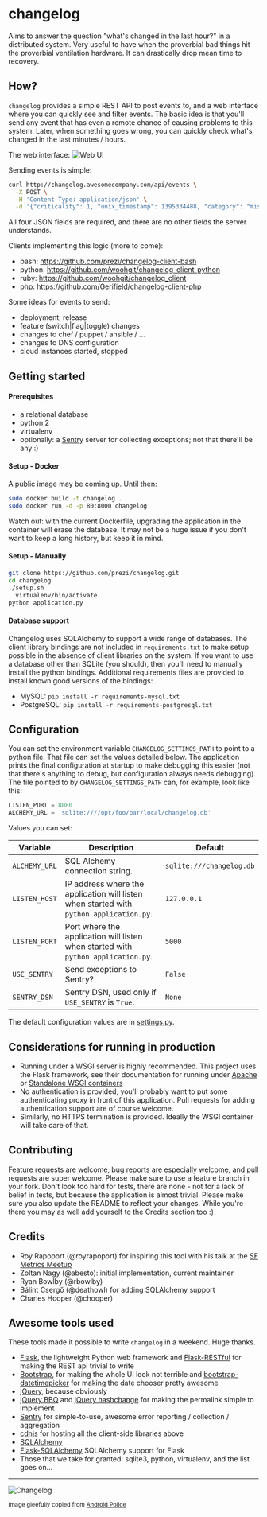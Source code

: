 # changelog

Aims to answer the question "what's changed in the last hour?" in a distributed system. Very useful to have when the
proverbial bad things hit the proverbial ventilation hardware. It can drastically drop mean time to recovery.

## How?

`changelog` provides a simple REST API to post events to, and a web interface where you can quickly see and filter events.
The basic idea is that you'll send any event that has even a remote chance of causing problems to this system. Later,
when something goes wrong, you can quickly check what's changed in the last minutes / hours.

The web interface:
![Web UI](docs/screenshot.png)

Sending events is simple:

```sh
curl http://changelog.awesomecompany.com/api/events \
  -X POST \
  -H 'Content-Type: application/json' \
  -d '{"criticality": 1, "unix_timestamp": 1395334488, "category": "misc", "description": "cli test"}'
```

All four JSON fields are required, and there are no other fields the server understands.

Clients implementing this logic (more to come):
 - bash: https://github.com/prezi/changelog-client-bash
 - python: https://github.com/woohgit/changelog-client-python
 - ruby: https://github.com/woohgit/changelog_client
 - php: https://github.com/Gerifield/changelog-client-php

Some ideas for events to send:
 - deployment, release
 - feature (switch|flag|toggle) changes
 - changes to chef / puppet / ansible / ...
 - changes to DNS configuration
 - cloud instances started, stopped


## Getting started

#### Prerequisites
 - a relational database
 - python 2
 - virtualenv
 - optionally: a [Sentry](https://getsentry.com/) server for collecting exceptions; not that there'll be any :)

#### Setup - Docker

A public image may be coming up. Until then:

```sh
sudo docker build -t changelog .
sudo docker run -d -p 80:8000 changelog
```

Watch out: with the current Dockerfile, upgrading the application in the container will erase the database. It may not
be a huge issue if you don't want to keep a long history, but keep it in mind.

#### Setup - Manually
```sh
git clone https://github.com/prezi/changelog.git
cd changelog
./setup.sh
. virtualenv/bin/activate
python application.py
```

#### Database support

Changelog uses SQLAlchemy to support a wide range of databases. The client library bindings are not included in
`requirements.txt` to make setup possible in the absence of client libraries on the system. If you want to use
a database other than SQLite (you should), then you'll need to manually install the python bindings. Additional
requirements files are provided to install known good versions of the bindings:

 - MySQL: `pip install -r requirements-mysql.txt`
 - PostgreSQL: `pip install -r requirements-postgresql.txt`

## Configuration

You can set the environment variable `CHANGELOG_SETTINGS_PATH` to point to a python file. That file can set the values detailed
below. The application prints the final configuration at startup to make debugging this easier (not that there's anything
to debug, but configuration always needs debugging). The file pointed to by `CHANGELOG_SETTINGS_PATH` can, for example,
look like this:

```python
LISTEN_PORT = 8080
ALCHEMY_URL = 'sqlite:////opt/foo/bar/local/changelog.db'
```

Values you can set:

| Variable      | Description                                                                      | Default        |
|---------------|----------------------------------------------------------------------------------|----------------|
| `ALCHEMY_URL`     | SQL Alchemy connection string.                                               |`sqlite:///changelog.db`  |
| `LISTEN_HOST` | IP address where the application will listen when started with `python application.py`.| `127.0.0.1`         |
| `LISTEN_PORT` | Port where the application will listen when started with `python application.py`.| `5000`         |
| `USE_SENTRY`  | Send exceptions to Sentry?                                                       | `False`        |
| `SENTRY_DSN`  | Sentry DSN, used only if `USE_SENTRY` is `True`.                                 | `None`         |

The default configuration values are in [settings.py](settings.py).

## Considerations for running in production

 - Running under a WSGI server is highly recommended. This project uses the Flask framework, see their documentation for
   running under [Apache](http://flask.pocoo.org/docs/deploying/mod_wsgi/) or [Standalone WSGI containers](http://flask.pocoo.org/docs/deploying/wsgi-standalone/)
 - No authentication is provided, you'll probably want to put some authenticating proxy in front of this application.
   Pull requests for adding authentication support are of course welcome.
 - Similarly, no HTTPS termination is provided. Ideally the WSGI container will take care of that.

## Contributing

Feature requests are welcome, bug reports are especially welcome, and pull requests are super welcome. Please make sure
to use a feature branch in your fork. Don't look too hard for tests, there are none - not for a lack of belief in tests,
but because the application is almost trivial. Please make sure you also update the README to reflect your changes. While you're there you may as well add yourself to the Credits section too :)

## Credits

 - Roy Rapoport (@royrapoport) for inspiring this tool with his talk at the
   [SF Metrics Meetup](http://blog.librato.com/posts/2013/6/12/sf-metrics-meetup-change-reporting-and-building-metrics-from-log-data)
 - Zoltan Nagy (@abesto): initial implementation, current maintainer
 - Ryan Bowlby (@rbowlby)
 - Bálint Csergő (@deathowl) for adding SQLAlchemy support
 - Charles Hooper (@chooper)

## Awesome tools used
These tools made it possible to write `changelog` in a weekend. Huge thanks.

- [Flask](http://flask.pocoo.org/), the lightweight Python web framework and
  [Flask-RESTful](http://flask-restful.readthedocs.org/en/latest/) for making the REST api trivial to write
- [Bootstrap](http://getbootstrap.com/), for making the whole UI look not terrible
  and [bootstrap-datetimepicker](http://bootstrap-datepicker.readthedocs.org/en/release/) for making the date chooser
  pretty awesome
- [jQuery](http://jquery.com/), because obviously
- [jQuery BBQ](http://benalman.com/code/projects/jquery-bbq/docs/files/jquery-ba-bbq-js.html) and
  [jQuery hashchange](http://benalman.com/code/projects/jquery-hashchange/docs/files/jquery-ba-hashchange-js.html)
  for making the permalink simple to implement
- [Sentry](http://getsentry.com/) for simple-to-use, awesome error reporting / collection / aggregation
- [cdnjs](http://cdnjs.com/) for hosting all the client-side libraries above
- [SQLAlchemy](http://www.sqlalchemy.org/) 
- [Flask-SQLAlchemy](https://github.com/mitsuhiko/flask-sqlalchemy) SQLAlchemy support for Flask
- Those that we take for granted: sqlite3, python, virtualenv, and the list goes on...

<hr>

![Changelog](docs/changelog.jpg)

<sup>Image gleefully copied from [Android Police](http://www.androidpolice.com/2011/03/07/cyanogenmod-7-rc2-rolling-out-now-packing-android-2-3-3-new-features-bugfixes/)</sup>

